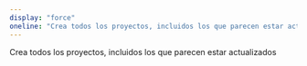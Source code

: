 ```yaml
---
display: "force"
oneline: "Crea todos los proyectos, incluidos los que parecen estar actualizados."
---
```


Crea todos los proyectos, incluidos los que parecen estar actualizados
